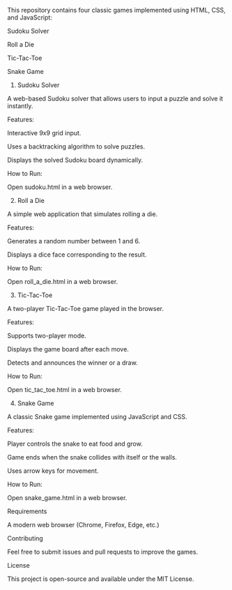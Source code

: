 This repository contains four classic games implemented using HTML, CSS, and JavaScript:

Sudoku Solver

Roll a Die

Tic-Tac-Toe

Snake Game

1. Sudoku Solver

A web-based Sudoku solver that allows users to input a puzzle and solve it instantly.

Features:

Interactive 9x9 grid input.

Uses a backtracking algorithm to solve puzzles.

Displays the solved Sudoku board dynamically.

How to Run:

Open sudoku.html in a web browser.

2. Roll a Die

A simple web application that simulates rolling a die.

Features:

Generates a random number between 1 and 6.

Displays a dice face corresponding to the result.

How to Run:

Open roll_a_die.html in a web browser.

3. Tic-Tac-Toe

A two-player Tic-Tac-Toe game played in the browser.

Features:

Supports two-player mode.

Displays the game board after each move.

Detects and announces the winner or a draw.

How to Run:

Open tic_tac_toe.html in a web browser.

4. Snake Game

A classic Snake game implemented using JavaScript and CSS.

Features:

Player controls the snake to eat food and grow.

Game ends when the snake collides with itself or the walls.

Uses arrow keys for movement.

How to Run:

Open snake_game.html in a web browser.

Requirements

A modern web browser (Chrome, Firefox, Edge, etc.)

Contributing

Feel free to submit issues and pull requests to improve the games.

License

This project is open-source and available under the MIT License.

